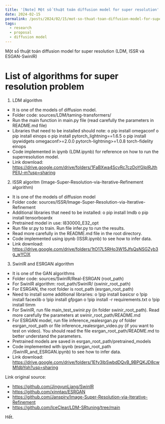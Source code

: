 ```yaml
---
title: '[Note] Một số thuật toán diffusion model for super resolution'
date: 2024-02-15
permalink: /posts/2024/02/15/mot-so-thuat-toan-diffusion-model-for-super-resolution/
tags:
  - research
  - proposal
  - diffusion model
--- 
```


Một số thuật toán diffusion model for super resolution (LDM, ISSR và ESGAN-SwinIR)
 
List of algorithms for super resolution problem
======

1.	LDM algorithm
-	It is one of the models of diffusion model.
-	Folder code: sources/LDM/taming-transformers/
-	Run the main function in main.py file (read carefully the parameters in README.md file)
-	Libraries that need to be installed should note:
o	pip install omegaconf
o	pip install einops
o	pip install pytorch_lightning==1.6.5
o	pip install ipywidgets omegaconf>=2.0.0 pytorch-lightning>=1.0.8 torch-fidelity einops
-	Code implemented in ipynb (LDM.ipynb) for reference on how to run the superresolution model.
-	Link download: https://drive.google.com/drive/folders/1FaBXwa4ScvRc7czDoYGlplRJthPElU-m?usp=sharing

2.	ISSR algoritm (Image-Super-Resolution-via-Iterative-Refinement algorithm)
-	It is one of the models of diffusion model 
-	Folder code: sources/ISSR/Image-Super-Resolution-via-Iterative-Refinement
-	Additional libraries that need to be installed: 
o	pip install lmdb
o	pip install tensorboardx
-	Pretrained model in use: I830000_E32_opt
-	Run file sr.py to train. Run file infer.py to run the results.
-	Read more carefully in the README.md file in the root directory.
-	Code implemented using ipynb (ISSR.ipynb) to see how to infer data. 
-	Link download: https://drive.google.com/drive/folders/1tO17L5RHo3W15JfsQsNSGZyb3g_wYClX

3.	SwinIR and ESRGAN algorithm
-	It is one of the GAN algorithms 
-	Folder code: sources/SwinIR/Real-ESRGAN (root_path)
-	For SwinIR algorithm: root_path/SwinIR/ (swinir_root_path)
-	For ESRGAN, the root folder is root_path (esrgan_root_path)
-	Need to install some additional libraries:
o	!pip install basicsr
o	!pip install facexlib
o	!pip install gfpgan
o	!pip install -r requirements.txt
o	!pip install timm
-	For SwinIR, run file main_test_swinir.py (in folder swinir_root_path). Read more carefully the parameters at swinir_root_path/README.md
-	For ESRGAN model, run file inference_realesrgan.py of folder esrgan_root_path or file inference_realesrgan_video.py (if you want to test on video). You should read the file esrgan_root_path/README.md to better understand the parameters.
-	Pretrained models are saved in esrgan_root_path/pretrained_models
-	Code implemented with ipynb (esrgan_root_path /SwinIR_and_ESRGAN.ipynb) to see how to infer data. 
-	Link download: https://drive.google.com/drive/folders/1Efv3lbSwbdDQvB_9BPQKJD8cwMfdbYqh?usp=sharing
 
Link original source: 
+ https://github.com/JingyunLiang/SwinIR
+ https://github.com/xinntao/ESRGAN
+ https://github.com/Janspiry/Image-Super-Resolution-via-Iterative-Refinement
+ https://github.com/IceClear/LDM-SRtuning/tree/main



Hết.
